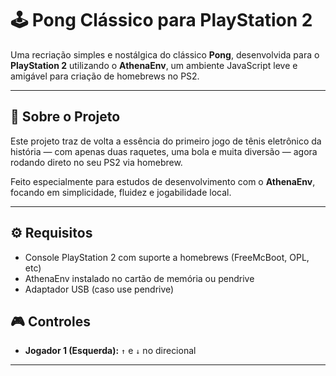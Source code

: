 <h1>🕹️ Pong Clássico para PlayStation 2</h2>

Uma recriação simples e nostálgica do clássico **Pong**, desenvolvida para o **PlayStation 2** utilizando o **AthenaEnv**, um ambiente JavaScript leve e amigável para criação de homebrews no PS2.

---

## 📀 Sobre o Projeto

Este projeto traz de volta a essência do primeiro jogo de tênis eletrônico da história — com apenas duas raquetes, uma bola e muita diversão — agora rodando direto no seu PS2 via homebrew.

Feito especialmente para estudos de desenvolvimento com o **AthenaEnv**, focando em simplicidade, fluidez e jogabilidade local.

---

## ⚙️ Requisitos

- Console PlayStation 2 com suporte a homebrews (FreeMcBoot, OPL, etc)
- AthenaEnv instalado no cartão de memória ou pendrive
- Adaptador USB (caso use pendrive)

## 🎮 Controles

- **Jogador 1 (Esquerda):** `↑` e `↓` no direcional
---
